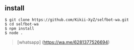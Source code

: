 ## install
```
$ git clone https://github.com/Kikii-XyZ/selfbot-wa.git
$ cd selfbot-wa
$ npm install
$ node .
```

> [whatsapp]
(https://wa.me/6281377526694)

